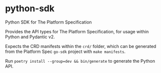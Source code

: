 # python-sdk
Python SDK for The Platform Specification

Provides the API types for The Platform Specification, for usage within Python and Pydantic v2.

Expects the CRD manifests within the `crd/` folder, which can be generated from the Platform Spec `go-sdk` project with `make manifests`.

Run `poetry install --group=dev && bin/generate` to generate the Python API.
